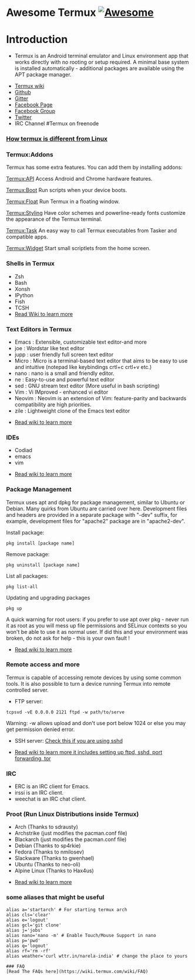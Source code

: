 # Awesome Termux [![Awesome](https://cdn.rawgit.com/sindresorhus/awesome/d7305f38d29fed78fa85652e3a63e154dd8e8829/media/badge.svg)](https://github.com/sindresorhus/awesome)


# Introduction
 - Termux is an Android terminal emulator and Linux environment app that works directly with no rooting or setup required. A minimal base system is installed automatically - additional packages are available using the APT package manager.

* [Termux wiki](https://wiki.termux.com/wiki/Main_Page) 
* [Github](https://github.com/termux/)
* [Gitter](https://gitter.im/termux/termux)
* [Facebook Page](https://facebook.com/termux/)
* [Facebook Group](https://facebook.com/groups/termux/)
* [Twitter](https://twitter.com/termux)
* IRC Channel #Termux on freenode

### [How termux is different from Linux](https://wiki.termux.com/wiki/Differences_from_Linux)

### Termux:Addons
Termux has some extra features. You can add them by installing addons:

[Termux:API](https://play.google.com/store/apps/details?id=com.termux.api)
    Access Android and Chrome hardware features.

[Termux:Boot](https://play.google.com/store/apps/details?id=com.termux.boot)
    Run scripts when your device boots.

[Termux:Float](https://play.google.com/store/apps/details?id=com.termux.window)
    Run Termux in a floating window.

[Termux:Styling](https://play.google.com/store/apps/details?id=com.termux.styling)
    Have color schemes and powerline-ready fonts customize the appearance of the Termux terminal.

[Termux:Task](https://play.google.com/store/apps/details?id=com.termux.tasker)
    An easy way to call Termux executables from Tasker and compatible apps.

[Termux:Widget](https://play.google.com/store/apps/details?id=com.termux.widget)
    Start small scriptlets from the home screen.

### Shells in Termux 
- Zsh
- Bash
- Xonsh
- IPython
- Fish 
- TCSH
- [Read Wiki to learn more](https://wiki.termux.com/wiki/Shells)

### Text Editors in Termux
- Emacs : Extensible, customizable text editor-and more 
- joe : Wordstar like text editor 
- jupp : user friendly full screen text editor 
- Micro : Micro is a terminal-based text editor that aims to be easy to use and intuitive (notepad like keybindings crtl+c crtl+v etc.)
- nano : nano is a small and friendly editor.
- ne : Easy-to-use and powerful text editor 
- sed : GNU stream text editor (More useful in bash scripting)
- Vim : Vi IMproved - enhanced vi editor 
- Neovim : Neovim is an extension of Vim: feature-parity and backwards compatibility are high priorities.
- zile : Lightweight clone of the Emacs text editor 

* [Read wiki to learn more](https://wiki.termux.com/wiki/Text_Editors)
### IDEs
- Codiad 
- emacs
- vim
* [Read wiki to learn more](https://wiki.termux.com/wiki/IDEs)

### Package Management
Termux uses apt and dpkg for package management, similar to Ubuntu or Debian. Many quirks from Ubuntu are carried over here. Development files and headers are provided in a separate package with "-dev" suffix, for example, development files for "apache2" package are in "apache2-dev". 

Install package:
```
pkg install [package name]
```

Remove package:
```
pkg uninstall [package name]
```

List all packages:
```
pkg list-all
```

Updating and upgrading packages
```
pkg up
```

A quick warning for root users: if you prefer to use apt over pkg - never run it as root as you will mess up file permissions and SELinux contexts so you won't be able to use it as normal user. If did this and your environment was broken, do not ask for help - this is your own fault ! 

* [Read wiki to learn more](https://wiki.termux.com/wiki/Package_Management)

### Remote access and more
Termux is capable of accessing remote devices by using some common tools. It is also possible to turn a device running Termux into remote controlled server. 

- FTP server:
```
tcpsvd -vE 0.0.0.0 2121 ftpd -w path/to/serve
```
Warning: -w allows upload 
and don't use port below 1024 or else you may get permission denied error.

- SSH server:
[Check this if you are using sshd](https://github.com/tomhiggins/TermuxSSHDsetup)

* [Read wiki to learn more it includes setting up ftpd, sshd, port forwarding, tor](https://wiki.termux.com/wiki/Remote_Access)

### IRC

- ERC is an IRC client for Emacs.
- irssi is an IRC client.
- weechat is an IRC chat client.

### Proot (Run Linux Distributions inside Termux)
- Arch (Thanks to sdrausty)
- Archstrike (just modifies the pacman.conf file)
- Blackarch (just modifies the pacman.conf file)
- Debian (Thanks to sp4rkie)
- Fedora (Thanks to nmilosev)
- Slackware (Thanks to gwenhael)
- Ubuntu (Thanks to neo-oli)
- Alpine Linux (Thanks to Hax4us)
* [Read wiki to learn more](https://wiki.termux.com/wiki/PRoot)

### some aliases that might be useful
```
alias a='startarch' # For starting termux arch
alias cls='clear'
alias e='logout'
alias gcl='git clone'
alias j='jobs'
alias nano='nano -m' # Enable Touch/Mouse Support in nano
alias p='pwd'
alias q='logout'
alias rf='rm -rf'
alias weather='curl wttr.in/narela-india' # change the place to yours

### FAQ
[Read The FAQs here](https://wiki.termux.com/wiki/FAQ)
